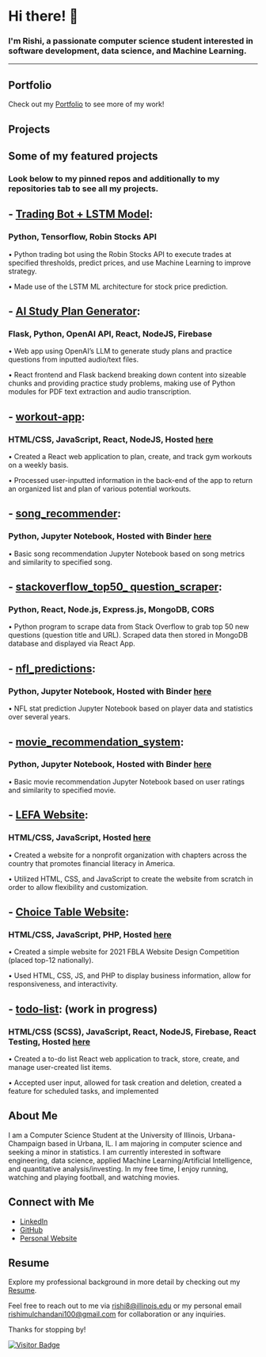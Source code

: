# Hi there! 👋

### I'm Rishi, a passionate computer science student interested in software development, data science, and Machine Learning.
---

## Portfolio

Check out my [Portfolio](https://rishi-m100.github.io/portfolio/) to see more of my work!

## Projects

## Some of my featured projects

### Look below to my pinned repos and additionally to my repositories tab to see all my projects. 

## - [Trading Bot + LSTM Model](https://github.com/rishi-m100/trading-bot):

 ### Python, Tensorflow, Robin Stocks API
  
• Python trading bot using the Robin Stocks API to execute trades at specified thresholds, predict prices, and use Machine Learning to improve strategy.

• Made use of the LSTM ML architecture for stock price prediction.

## - [AI Study Plan Generator](https://github.com/rishi-m100/StudyBud):

 ### Flask, Python, OpenAI API, React, NodeJS, Firebase
  
• Web app using OpenAI’s LLM to generate study plans and practice questions from inputted audio/text files.

• React frontend and Flask backend breaking down content into sizeable chunks and providing practice study
problems, making use of Python modules for PDF text extraction and audio transcription.

## - [workout-app](https://github.com/rishi-m100/workout-app):

 ### HTML/CSS, JavaScript, React, NodeJS, Hosted [here](https://workout-app-498b1.web.app/)
  
• Created a React web application to plan, create, and track gym workouts on a weekly basis.

• Processed user-inputted information in the back-end of the app to return an organized list and plan of various potential workouts.

## - [song_recommender](https://github.com/rishi-m100/song_recommender):

 ### Python, Jupyter Notebook, Hosted with Binder [here](https://mybinder.org/v2/gh/rishi-m100/song_recommender/HEAD?labpath=song_recommender.ipynb)
  
• Basic song recommendation Jupyter Notebook based on song metrics and similarity to specified song.

## - [stackoverflow_top50_ question_scraper](https://github.com/rishi-m100/stackoverflow_top50_question_scraper):

 ### Python, React, Node.js, Express.js, MongoDB, CORS
  
• Python program to scrape data from Stack Overflow to grab top 50 new questions (question title and URL). Scraped data then stored in MongoDB database and displayed via React App.

## - [nfl_predictions](https://github.com/rishi-m100/nfl_predictions):

###  Python, Jupyter Notebook, Hosted with Binder [here](https://mybinder.org/v2/gh/rishi-m100/nfl_predictions/HEAD?labpath=nfl.ipynb)
  
• NFL stat prediction Jupyter Notebook based on player data and statistics over several years. 

## - [movie_recommendation_system](https://github.com/rishi-m100/movie_recommendation_system):

###  Python, Jupyter Notebook, Hosted with Binder [here](https://mybinder.org/v2/gh/rishi-m100/movie_recommendation_system/HEAD?labpath=rec_system2.ipynb)
  
• Basic movie recommendation Jupyter Notebook based on user ratings and similarity to specified movie.

## - [LEFA Website](https://github.com/rishi-m100/lefa):
  
###  HTML/CSS, JavaScript, Hosted [here](https://lefaofficial.org/)
  
• Created a website for a nonprofit organization with chapters across the country that promotes financial literacy in America.

• Utilized HTML, CSS, and JavaScript to create the website from scratch in order to allow flexibility and customization.

## - [Choice Table Website](https://github.com/rishi-m100/choice-table):

###  HTML/CSS, JavaScript, PHP, Hosted [here](https://rishi-m100.github.io/choice-table/)
  
• Created a simple website for 2021 FBLA Website Design Competition (placed top-12 nationally).

• Used HTML, CSS, JS, and PHP to display business information, allow for responsiveness, and interactivity.

## - [todo-list](https://github.com/rishi-m100/todo-list): (work in progress)

###  HTML/CSS (SCSS), JavaScript, React, NodeJS, Firebase, React Testing, Hosted [here](https://todo-list-35f2a.web.app/)
  
• Created a to-do list React web application to track, store, create, and manage user-created list items.

• Accepted user input, allowed for task creation and deletion, created a feature for scheduled tasks, and implemented


## About Me

I am a Computer Science Student at the University of Illinois, Urbana-Champaign based in Urbana, IL. I am majoring in computer science and seeking a minor in statistics. I am currently interested in software engineering, data science, applied Machine Learning/Artificial Intelligence, and quantitative analysis/investing. In my free time, I enjoy running, watching and playing football, and watching movies.

## Connect with Me

- [LinkedIn](https://www.linkedin.com/in/rishimulchandani/)
- [GitHub](https://github.com/rishi-m100)
- [Personal Website](https://rishi-m100.github.io/portfolio/)

## Resume

Explore my professional background in more detail by checking out my [Resume](https://rishi-m100.github.io/portfolio/assets/Rishi_Mulchandani_Resume.pdf).

Feel free to reach out to me via [rishi8@illinois.edu](mailto:rishi8@illinois.edu) or my personal email [rishimulchandani100@gmail.com](mailto:rishimulchandani100@gmail.com) for collaboration or any inquiries.

Thanks for stopping by!

[![Visitor Badge](https://visitor-badge.laobi.icu/badge?page_id=rishi-m100.rishi-m100)](https://github.com/rishi-m100/rishi-m100)

